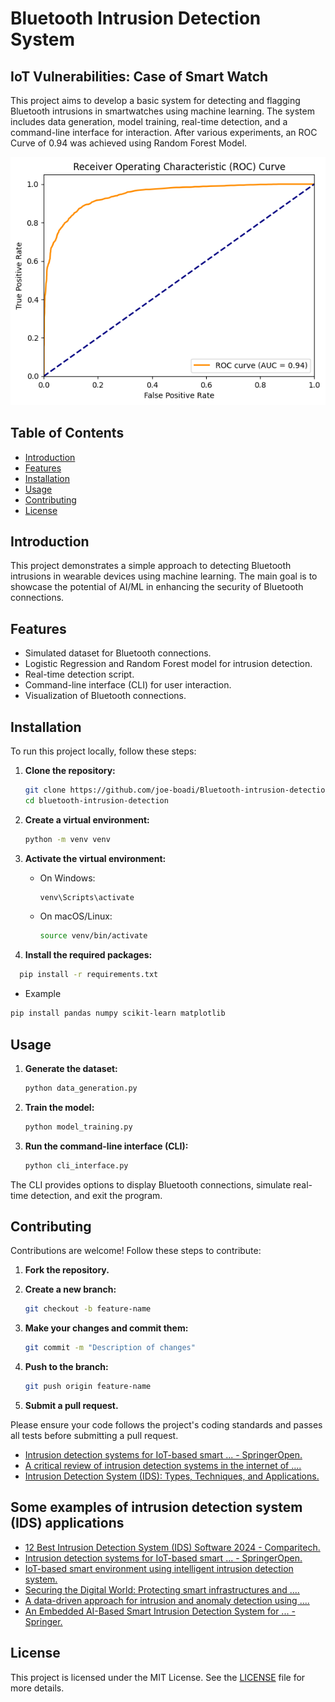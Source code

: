 # Bluetooth Intrusion Detection System

## IoT Vulnerabilities: Case of Smart Watch

This project aims to develop a basic system for detecting and flagging Bluetooth intrusions in smartwatches using machine learning. The system includes data generation, model training, real-time detection, and a command-line interface for interaction.
After various experiments, an ROC Curve of 0.94 was achieved using Random Forest Model.

![Receiver Operations Characteristics](/output.png)

## Table of Contents

- [Introduction](#introduction)
- [Features](#features)
- [Installation](#installation)
- [Usage](#usage)
- [Contributing](#contributing)
- [License](#license)

## Introduction

This project demonstrates a simple approach to detecting Bluetooth intrusions in wearable devices using machine learning. The main goal is to showcase the potential of AI/ML in enhancing the security of Bluetooth connections.

## Features

- Simulated dataset for Bluetooth connections.
- Logistic Regression and Random Forest model for intrusion detection.
- Real-time detection script.
- Command-line interface (CLI) for user interaction.
- Visualization of Bluetooth connections.

## Installation

To run this project locally, follow these steps:

1. **Clone the repository:**

    ```bash
    git clone https://github.com/joe-boadi/Bluetooth-intrusion-detection.git
    cd bluetooth-intrusion-detection
    ```

2. **Create a virtual environment:**

    ```bash
    python -m venv venv
    ```

3. **Activate the virtual environment:**
    - On Windows:

        ```bash
        venv\Scripts\activate
        ```

    - On macOS/Linux:

        ```bash
        source venv/bin/activate
        ```

4. **Install the required packages:**

  ```bash
    pip install -r requirements.txt
```

- Example

```bash
pip install pandas numpy scikit-learn matplotlib
```
  
## Usage

1. **Generate the dataset:**

    ```bash
    python data_generation.py
    ```

2. **Train the model:**

    ```bash
    python model_training.py
    ```

3. **Run the command-line interface (CLI):**

    ```bash
    python cli_interface.py
    ```

The CLI provides options to display Bluetooth connections, simulate real-time detection, and exit the program.

## Contributing

Contributions are welcome! Follow these steps to contribute:

1. **Fork the repository.**
2. **Create a new branch:**

    ```bash
    git checkout -b feature-name
    ```

3. **Make your changes and commit them:**

    ```bash
    git commit -m "Description of changes"
    ```

4. **Push to the branch:**

    ```bash
    git push origin feature-name
    ```

5. **Submit a pull request.**

Please ensure your code follows the project's coding standards and passes all tests before submitting a pull request.

- [Intrusion detection systems for IoT-based smart ... - SpringerOpen.](https://journalofcloudcomputing.springeropen.com/articles/10.1186/s13677-018-0123-6)
- [A critical review of intrusion detection systems in the internet of ....](https://cybersecurity.springeropen.com/articles/10.1186/s42400-021-00077-7)
- [Intrusion Detection System (IDS): Types, Techniques, and Applications.](https://www.knowledgehut.com/blog/security/intrusion-detection-system)

## Some examples of intrusion detection system (IDS) applications

- [12 Best Intrusion Detection System (IDS) Software 2024 - Comparitech.](https://www.comparitech.com/net-admin/network-intrusion-detection-tools/)
- [Intrusion detection systems for IoT-based smart ... - SpringerOpen.](https://journalofcloudcomputing.springeropen.com/articles/10.1186/s13677-018-0123-6)
- [IoT-based smart environment using intelligent intrusion detection system.](https://link.springer.com/article/10.1007/s00500-021-06028-1)
- [Securing the Digital World: Protecting smart infrastructures and ....](https://arxiv.org/pdf/2401.01342)
- [A data-driven approach for intrusion and anomaly detection using ....]( https://link.springer.com/article/10.1007/s00500-023-09037-4)
- [An Embedded AI-Based Smart Intrusion Detection System for ... - Springer.](https://link.springer.com/chapter/10.1007/978-3-031-23201-5_2)

## License

This project is licensed under the MIT License. See the [LICENSE](LICENSE) file for more details.
